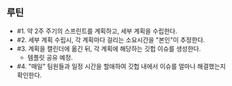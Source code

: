## 루틴

- #1. 약 2주 주기의 스프린트를 계획하고, 세부 계획을 수립한다.
- #2. 세부 계획 수립시, 각 계획마다 걸리는 소요시간을 "본인"이 추정한다.
- #3. 계획을 캘린더에 옮긴 뒤, 각 계획에 해당하는 깃헙 이슈를 생성한다. 
  - 템플릿 공유 예정.
- #4. "매일" 팀원들과 일정 시간을 할애하여 깃헙 내에서 이슈를 얼마나 해결했는지 확인한다.
